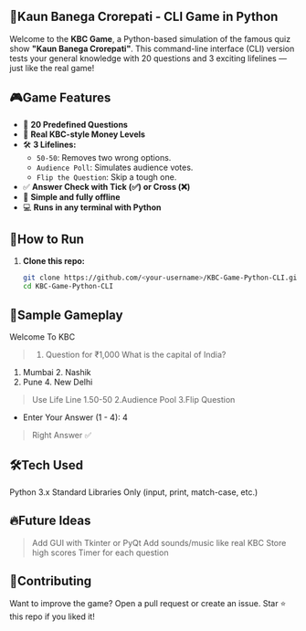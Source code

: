 ## 🧠Kaun Banega Crorepati - CLI Game in Python
Welcome to the **KBC Game**, a Python-based simulation of the famous quiz show **"Kaun Banega Crorepati"**. This command-line interface (CLI) version tests your general knowledge with 20 questions and 3 exciting lifelines — just like the real game!


## 🎮Game Features
- 📝 **20 Predefined Questions**
- 💸 **Real KBC-style Money Levels**
- 🛠 **3 Lifelines:**
  - `50-50`: Removes two wrong options.
  - `Audience Poll`: Simulates audience votes.
  - `Flip the Question`: Skip a tough one.
- ✅ **Answer Check with Tick (✅) or Cross (❌)**
- 💾 **Simple and fully offline**
- 💻 **Runs in any terminal with Python**


## 🚀How to Run
1. **Clone this repo:**
   ```bash
   git clone https://github.com/<your-username>/KBC-Game-Python-CLI.git
   cd KBC-Game-Python-CLI


## 🧩Sample Gameplay
Welcome To KBC

> 1. Question for ₹1,000
> What is the capital of India?
1. Mumbai               2. Nashik
3. Pune                 4. New Delhi

> Use Life Line
  1.50-50         2.Audience Pool         3.Flip Question

- Enter Your Answer (1 - 4): 4
> Right Answer ✅


## 🛠Tech Used
Python 3.x
Standard Libraries Only (input, print, match-case, etc.)


## 🔥Future Ideas
> Add GUI with Tkinter or PyQt
> Add sounds/music like real KBC
> Store high scores
> Timer for each question


## 🤝Contributing
Want to improve the game? Open a pull request or create an issue.
Star ⭐ this repo if you liked it!




